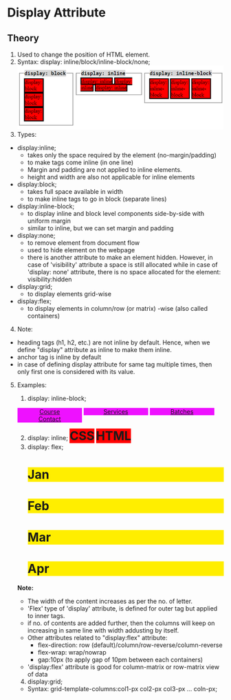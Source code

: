 # Display Attribute

## Theory
1.  Used to change the position of HTML element.
2. Syntax: display: inline/block/inline-block/none;
    ![alt text](resources/display-attribute.PNG)
3. Types:    
* display:inline;
    - takes only the space required by the element (no-margin/padding)
    - to make tags come inline (in one line)
    - Margin and padding are not applied to inline elements. 
    - height and width are also not applicable for inline elements
* display:block;
    - takes full space available in width
    - to make inline tags to go in block (separate lines)
* display:inline-block;
    - to display inline and block level components side-by-side with uniform margin
    - similar to inline, but we can set margin and padding
* display:none;
    - to remove element from document flow
    - used to hide element on the webpage
    - there is another attribute to make an element hidden. However, in case of 'visibility' attribute a space is still allocated while in case of 'display: none' attribute, there is no space allocated for the element: 
        visibility:hidden
* display:grid;
    - to display elements grid-wise
* display:flex;
    - to display elements in column/row (or matrix) -wise (also called containers)
4. Note: 
* heading tags (h1, h2, etc.) are not inline by default. Hence, when we define "display" attribute as inline to make them inline.
* anchor tag is inline by default
* in case of defining display attribute for same tag multiple times, then only first one is considered with its value.
5. Examples:
    1. display: inline-block;
    <style>
        .menus
        {
            background-color:#ee11ff;
            width:150px;
            display:inline-block;
            text-align:center;
            text-declaration:none; // to remove underlying of hyperlink
        }
    </style>

    <a href=".." class="menus">Course</a>
    <a href=".." class="menus">Services</a>
    <a href=".." class="menus">Batches</a>
    <a href=".." class="menus">Contact</a>

    <!-- Output:
    -----------------------------------------
    | Course | Services | Batches | Contact |
    ----------------------------------------- -->

    2. display: inline;
        <h1 style="background-color:red;display:inline;">CSS</h1>
        <h1 style="background-color:red;display:inline;">HTML</h1>
    3. display: flex;
        <style>
            .one {background-color:#ffee00;}
            .two {background-color:#ffee00;}
            .three {background-color:#ffee00;}
            .four {background-color:#ffee00;}
            #main-class{display:flex;}
        </style>
        <body>
            <div class:"main-class">
                <div class="one">
                    <h1>Jan</h1>
                </div>
                <div class="two">
                    <h1>Feb</h1>
                </div>
                <div class="three">
                    <h1>Mar</h1>
                </div>
                <div class="four">
                    <h1>Apr</h1>
                </div>
            </div>
        </body>
    **Note:**
    * The width of the content increases as per the no. of letter.
    * 'Flex' type of 'display' attribute, is defined for outer tag but applied to inner tags.
    * if no. of contents are added further, then the columns will keep on increasing in same line with width addusting by itself.
    * Other attributes related to "display:flex" attribute: 
        - flex-direction: row (default)/column/row-reverse/column-reverse
        - flex-wrap: wrap/nowrap
        - gap:10px (to apply gap of 10pm between each containers)
    * 'display:flex' attribute is good for column-matrix or row-matrix view of data

    4. display:grid;
    - Syntax: grid-template-columns:col1-px col2-px col3-px ... coln-px;
    <style>
        .main-div
        {
            display:grid;
            grid-template-columns:auto auto auto ... auto;
            // grid-template-columns: 300px 500px ... 400px;
            // grid-template-columns: 30% 40% 30%;
            column-gap: 20px;
            row-gap: 20px;
            grid-gap: 20px 30px; //row-gap col-gap
        }
